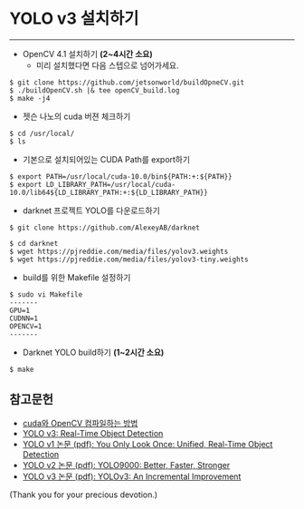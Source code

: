 # YOLO v3 설치하기
***

* OpenCV 4.1 설치하기 <b>(2~4시간 소요)</b>
  * 미리 설치했다면 다음 스텝으로 넘어가세요.
```
$ git clone https://github.com/jetsonworld/buildOpneCV.git
$ ./buildOpenCV.sh |& tee openCV_build.log
$ make -j4
```

* 젯슨 나노의 cuda 버젼 체크하기
```
$ cd /usr/local/
$ ls
```

* 기본으로 설치되어있는 CUDA Path를 export하기
```
$ export PATH=/usr/local/cuda-10.0/bin${PATH:+:${PATH}}
$ export LD_LIBRARY_PATH=/usr/local/cuda-10.0/lib64${LD_LIBRARY_PATH:+:${LD_LIBRARY_PATH}}
```

* darknet 프로젝트 YOLO를 다운로드하기
```
$ git clone https://github.com/AlexeyAB/darknet

$ cd darknet
$ wget https://pjreddie.com/media/files/yolov3.weights
$ wget https://pjreddie.com/media/files/yolov3-tiny.weights
```

* build를 위한 Makefile 설정하기
```
$ sudo vi Makefile
-------
GPU=1
CUDNN=1
OPENCV=1
-------
```

* Darknet YOLO build하기 <b>(1~2시간 소요)</b>
```
$ make
```

## 참고문헌
* [cuda와 OpenCV 컴파일하는 방법](https://pjreddie.com/darknet/install/#cuda)
* [YOLO v3: Real-Time Object Detection](https://pjreddie.com/darknet/yolo/)
* [YOLO v1 논문 (pdf): You Only Look Once: Unified, Real-Time Object Detection](https://pjreddie.com/media/files/papers/yolo_1.pdf)
* [YOLO v2 논문 (pdf): YOLO9000: Better, Faster, Stronger](https://pjreddie.com/media/files/papers/YOLO9000.pdf)
* [YOLO v3 논문 (pdf): YOLOv3: An Incremental Improvement](https://pjreddie.com/media/files/papers/YOLOv3.pdf)

(Thank you for your precious devotion.)
